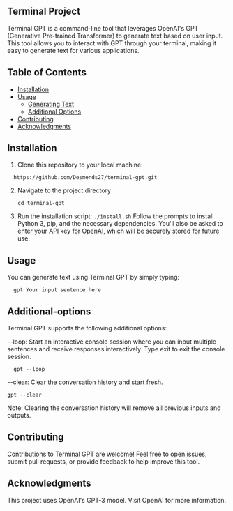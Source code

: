 ## Terminal Project


Terminal GPT is a command-line tool that leverages OpenAI's GPT (Generative Pre-trained Transformer) to generate text based on user input. This tool allows you to interact with GPT through your terminal, making it easy to generate text for various applications.

## Table of Contents

- [Installation](#Installation)
- [Usage](#Usage)
  - [Generating Text](#Generating-text)
  - [Additional Options](#Additional-options)
- [Contributing](#Contributing)
- [Acknowledgments](#Acknowledgments)

## Installation


1. Clone this repository to your local machine:
 ```
   https://github.com/Desmends27/terminal-gpt.git
```
2. Navigate to the project directory
     ```
     cd terminal-gpt
    ```
3. Run the installation script:
        ```
           ./install.sh
       ```
Follow the prompts to install Python 3, pip, and the necessary dependencies. You'll also be asked to enter your API key for OpenAI, which will be securely stored for future use.

## Usage


You can generate text using Terminal GPT by simply typing:
  ```
    gpt Your input sentence here
  ```
## Additional-options



Terminal GPT supports the following additional options:

--loop: Start an interactive console session where you can input multiple sentences and receive responses interactively. Type exit to exit the console session.
```
  gpt --loop
```

--clear: Clear the conversation history and start fresh.
```
gpt --clear
```
Note: Clearing the conversation history will remove all previous inputs and outputs.


## Contributing


Contributions to Terminal GPT are welcome! Feel free to open issues, submit pull requests, or provide feedback to help improve this tool.


## Acknowledgments


This project uses OpenAI's GPT-3 model. Visit OpenAI for more information.
